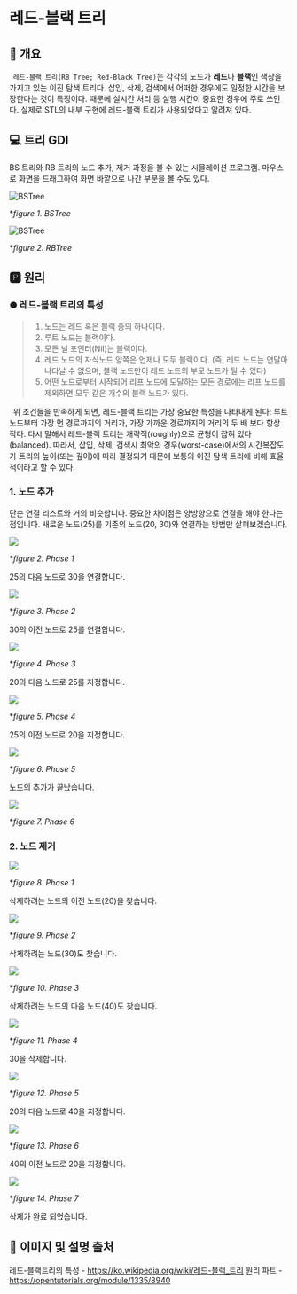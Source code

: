 # 레드-블랙 트리
## 📢 개요

 `레드-블랙 트리(RB Tree; Red-Black Tree)`는 각각의 노드가 **레드**나 **블랙**인 색상을 가지고 있는 이진 탐색 트리다. 삽입, 삭제, 검색에서 어떠한 경우에도 일정한 시간을 보장한다는 것이 특징이다. 때문에 실시간 처리 등 실행 시간이 중요한 경우에 주로 쓰인다. 실제로 STL의 내부 구현에 레드-블랙 트리가 사용되었다고 알려져 있다.
 
## 💻 트리 GDI
 BS 트리와 RB 트리의 노드 추가, 제거 과정을 볼 수 있는 시뮬레이션 프로그램. 마우스로 화면을 드래그하여 화면 바깥으로 나간 부분을 볼 수도 있다.
 
 ![BSTree](https://github.com/kbm0996/WinAPI-Tree_Structure/blob/master/figure/bstree.png)
 
 **figure 1. BSTree*

 
 ![BSTree](https://github.com/kbm0996/WinAPI-Tree_Structure/blob/master/figure/rbtree.png)
 
 **figure 2. RBTree*
 
## 🅿 원리
### ● 레드-블랙 트리의 특성
>1. 노드는 레드 혹은 블랙 중의 하나이다.
>2. 루트 노드는 블랙이다.
>3. 모든 널 포인터(Nil)는 블랙이다.
>4. 레드 노드의 자식노드 양쪽은 언제나 모두 블랙이다. (즉, 레드 노드는 연달아 나타날 수 없으며, 블랙 노드만이 레드 노드의 부모 노드가 될 수 있다)
>5. 어떤 노드로부터 시작되어 리프 노드에 도달하는 모든 경로에는 리프 노드를 제외하면 모두 같은 개수의 블랙 노드가 있다.

 위 조건들을 만족하게 되면, 레드-블랙 트리는 가장 중요한 특성을 나타내게 된다: 루트 노드부터 가장 먼 경로까지의 거리가, 가장 가까운 경로까지의 거리의 두 배 보다 항상 작다. 다시 말해서 레드-블랙 트리는 개략적(roughly)으로 균형이 잡혀 있다(balanced). 따라서, 삽입, 삭제, 검색시 최악의 경우(worst-case)에서의 시간복잡도가 트리의 높이(또는 깊이)에 따라 결정되기 때문에 보통의 이진 탐색 트리에 비해 효율적이라고 할 수 있다.

 ### 1. 노드 추가
   단순 연결 리스트와 거의 비슷합니다. 중요한 차이점은 양방향으로 연결을 해야 한다는 점입니다. 새로운 노드(25)를 기존의 노드(20, 30)와 연결하는 방법만 살펴보겠습니다.

  ![](https://s3.ap-northeast-2.amazonaws.com/opentutorials-user-file/module/1335/2958.png)

 **figure 2. Phase 1*

  25의 다음 노드로 30을 연결합니다.

  ![](https://s3.ap-northeast-2.amazonaws.com/opentutorials-user-file/module/1335/2959.png)

 **figure 3. Phase 2*

  30의 이전 노드로 25를 연결합니다.

  ![](https://s3.ap-northeast-2.amazonaws.com/opentutorials-user-file/module/1335/2960.png)

 **figure 4. Phase 3*

  20의 다음 노드로 25를 지정합니다. 

  ![](https://s3.ap-northeast-2.amazonaws.com/opentutorials-user-file/module/1335/2961.png)

 **figure 5. Phase 4*

  25의 이전 노드로 20을 지정합니다.

  ![](https://s3.ap-northeast-2.amazonaws.com/opentutorials-user-file/module/1335/2962.png)

 **figure 6. Phase 5*

  노드의 추가가 끝났습니다.

  ![](https://s3.ap-northeast-2.amazonaws.com/opentutorials-user-file/module/1335/2963.png)

 **figure 7. Phase 6*
 
 ### 2. 노드 제거
 
  ![](https://s3.ap-northeast-2.amazonaws.com/opentutorials-user-file/module/1335/2969.png)

 **figure 8. Phase 1*

  삭제하려는 노드의 이전 노드(20)을 찾습니다.
  
  ![](https://s3.ap-northeast-2.amazonaws.com/opentutorials-user-file/module/1335/2970.png)

 **figure 9. Phase 2*
  
  삭제하려는 노드(30)도 찾습니다.

  ![](https://s3.ap-northeast-2.amazonaws.com/opentutorials-user-file/module/1335/2971.png)

 **figure 10. Phase 3*

  삭제하려는 노드의 다음 노드(40)도 찾습니다.

  ![](https://s3.ap-northeast-2.amazonaws.com/opentutorials-user-file/module/1335/2972.png)

 **figure 11. Phase 4*

  30을 삭제합니다.

  ![](https://s3.ap-northeast-2.amazonaws.com/opentutorials-user-file/module/1335/2973.png)

 **figure 12. Phase 5*

  20의 다음 노드로 40을 지정합니다.

  ![](https://s3.ap-northeast-2.amazonaws.com/opentutorials-user-file/module/1335/2974.png)

 **figure 13. Phase 6*

  40의 이전 노드로 20을 지정합니다.

  ![](https://s3.ap-northeast-2.amazonaws.com/opentutorials-user-file/module/1335/2975.png)

 **figure 14. Phase 7*

  삭제가 완료 되었습니다.
 
 
 ## 📌 이미지 및 설명 출처 
 
 레드-블랙트리의 특성 - https://ko.wikipedia.org/wiki/레드-블랙_트리
 원리 파트 - https://opentutorials.org/module/1335/8940
 



